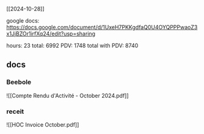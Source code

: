 [[2024-10-28]]

google docs: https://docs.google.com/document/d/1UxeH7PKKgdfaQ0U4OYQPPPwaoZ3x1JjBZOr1irfXq24/edit?usp=sharing

hours: 23
total: 6992
PDV: 1748
total with PDV: 8740

## docs
### Beebole

![[Compte Rendu d'Activité - October 2024.pdf]]

### receit

![[HOC Invoice October.pdf]]